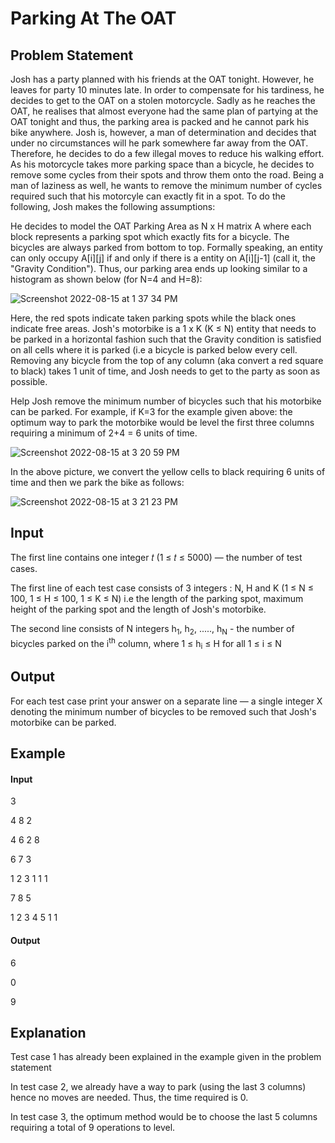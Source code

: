 # Parking At The OAT

## Problem Statement

Josh has a party planned with his friends at the OAT tonight. However, he leaves for party 10 minutes late. In order to compensate for his tardiness, he decides to get to the OAT on a stolen motorcycle. Sadly as he reaches the OAT, he realises that almost everyone had the same plan of partying at the OAT tonight and thus, the parking area is packed and he cannot park his bike anywhere. Josh is, however, a man of determination and decides that under no circumstances will he park somewhere far away from the OAT. Therefore, he decides to do a few illegal moves to reduce his walking effort. As his motorcycle takes more parking space than a bicycle, he decides to remove some cycles from their spots and throw them onto the road. Being a man of laziness as well, he wants to remove the minimum number of cycles required such that his motorcyle can exactly fit in a spot. To do the following, Josh makes the following assumptions:

He decides to model the OAT Parking Area as N x H matrix A where each block represents a parking spot which exactly fits for a bicycle. The bicycles are always parked from bottom to top. Formally speaking, an entity can only occupy A[i][j] if and only if there is a entity on A[i][j-1] (call it, the "Gravity Condition"). Thus, our parking area ends up looking similar to a histogram as shown below (for N=4 and H=8):

   ![Screenshot 2022-08-15 at 1 37 34 PM](https://user-images.githubusercontent.com/97837018/184599456-bdda91b9-5eab-4a57-863a-ea0e39233172.png)

Here, the red spots indicate taken parking spots while the black ones indicate free areas. Josh's motorbike is a 1 x K (K ≤ N) entity that needs to be parked in a horizontal fashion such that the Gravity condition is satisfied on all cells where it is parked (i.e a bicycle is parked below every cell. Removing any bicycle from the top of any column (aka convert a red square to black) takes 1 unit of time, and Josh needs to get to the party as soon as possible.

Help Josh remove the minimum number of bicycles such that his motorbike can be parked. For example, if K=3 for the example given above: the optimum way to park the motorbike would be level the first three columns requiring a minimum of 2+4 = 6 units of time. 

![Screenshot 2022-08-15 at 3 20 59 PM](https://user-images.githubusercontent.com/97837018/184614790-a6e65c62-6803-410f-b81a-09d3842ad860.png) 

In the above picture, we convert the yellow cells to black requiring 6 units of time and then we park the bike as follows:

![Screenshot 2022-08-15 at 3 21 23 PM](https://user-images.githubusercontent.com/97837018/184614821-2c81cd12-5a06-44e6-8467-0fc86b15b0ba.png)


## Input

The first line contains one integer 𝑡 (1 ≤ 𝑡 ≤ 5000) — the number of test cases.

The first line of each test case consists of 3 integers : N, H and K (1 ≤ N ≤ 100, 1 ≤ H ≤ 100, 1 ≤ K ≤ N) i.e the length of the parking spot, maximum height of the parking spot and the length of Josh's motorbike.

The second line consists of N integers h<sub>1</sub>, h<sub>2</sub>, ....., h<sub>N</sub> - the number of bicycles parked on the i<sup>th</sup> column, where 1 ≤ h<sub>i</sub> ≤ H for all 1 ≤ i ≤ N

## Output

For each test case print your answer on a separate line — a single integer X denoting the minimum number of bicycles to be removed such that Josh's motorbike can be parked.

## Example

#### Input
3

4 8 2

4 6 2 8

6 7 3

1 2 3 1 1 1

7 8 5

1 2 3 4 5 1 1

#### Output

6

0

9

## Explanation

Test case 1 has already been explained in the example given in the problem statement

In test case 2, we already have a way to park (using the last 3 columns) hence no moves are needed. Thus, the time required is 0.

In test case 3, the optimum method would be to choose the last 5 columns requiring a total of 9 operations to level.

